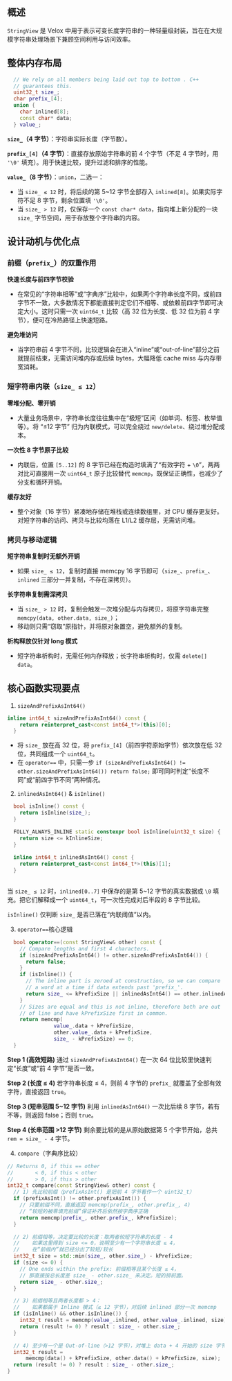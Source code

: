 ## 概述

`StringView` 是 Velox 中用于表示可变长度字符串的一种轻量级封装，旨在在大规模字符串处理场景下兼顾空间利用与访问效率。



## 整体内存布局

```c++
  // We rely on all members being laid out top to bottom . C++
  // guarantees this.
  uint32_t size_;
  char prefix_[4];
  union {
    char inlined[8];
    const char* data;
  } value_;
```

**`size_`（4 字节）**：字符串实际长度（字节数）。

**`prefix_[4]`（4 字节）**：直接存放原始字符串的前 4 个字节（不足 4 字节时，用 `'\0'` 填充）。用于快速比较，提升过滤和排序的性能。

**`value_`（8 字节）**：`union`，二选一：

- 当 `size_ ≤ 12` 时，将后续的第 5~12 字节全部存入 `inlined[8]`。如果实际字符不足 8 字节，剩余位置填 `'\0'`。
- 当 `size_ > 12` 时，仅保存一个 `const char* data`，指向堆上新分配的一块 `size_` 字节空间，用于存放整个字符串的内容。



## 设计动机与优化点

### 前缀（`prefix_`）的双重作用

**快速长度与前四字节校验**

- 在常见的“字符串相等”或“字典序”比较中，如果两个字符串长度不同，或前四字节不一致，大多数情况下都能直接判定它们不相等、或依赖前四字节即可决定大小。这时只需一次 `uint64_t` 比较（高 32 位为长度、低 32 位为前 4 字节），便可在冷热路径上快速短路。

**避免堆访问**

- 当字符串前 4 字节不同，比较逻辑会在进入“inline”或“out-of-line”部分之前就提前结束，无需访问堆内存或后续 bytes，大幅降低 cache miss 与内存带宽消耗。

### 短字符串内联（`size_ ≤ 12`）

**零堆分配、零开销**

- 大量业务场景中，字符串长度往往集中在“极短”区间（如单词、标签、枚举值等）。将 “≤12 字节” 归为内联模式，可以完全绕过 `new/delete`、绕过堆分配成本。

**一次性 8 字节原子比较**

- 内联后，位置 `[5..12]` 的 8 字节已经在构造时填满了“有效字符 + `\0`”，两两对比可直接用一次 `uint64_t` 原子比较替代 `memcmp`，既保证正确性，也减少了分支和循环开销。

**缓存友好**

- 整个对象（16 字节）紧凑地存储在堆栈或连续数组里，对 CPU 缓存更友好。对短字符串的访问、拷贝与比较均落在 L1/L2 缓存层，无需访问堆。

### 拷贝与移动逻辑

**短字符串复制时无额外开销**

- 如果 `size_ ≤ 12`，复制时直接 memcpy 16 字节即可（`size_`、`prefix_`、`inlined` 三部分一并复制，不存在深拷贝）。

**长字符串复制需深拷贝**

- 当 `size_ > 12` 时，复制会触发一次堆分配与内存拷贝，将原字符串完整 `memcpy(data, other.data, size_)`；
- 移动则只需“窃取”原指针，并将原对象置空，避免额外的复制。

**析构释放仅针对 long 模式**

- 短字符串析构时，无需任何内存释放；长字符串析构时，仅需 `delete[] data`。



## 核心函数实现要点

1. `sizeAndPrefixAsInt64()`

```c++
inline int64_t sizeAndPrefixAsInt64() const {
    return reinterpret_cast<const int64_t*>(this)[0];
  }
```

- 将 `size_` 放在高 32 位，将 `prefix_[4]`（前四字符原始字节）依次放在低 32 位，共同组成一个 `uint64_t`。
- 在 `operator==` 中，只需一步 `if (sizeAndPrefixAsInt64() != other.sizeAndPrefixAsInt64()) return false;` 即可同时判定“长度不同”或“前四字节不同”两种情况。



2. `inlinedAsInt64()` & `isInline()`

```c++
  bool isInline() const {
    return isInline(size_);
  }

  FOLLY_ALWAYS_INLINE static constexpr bool isInline(uint32_t size) {
    return size <= kInlineSize;
  }
  
  inline int64_t inlinedAsInt64() const {
    return reinterpret_cast<const int64_t*>(this)[1];
  }
  
```

当 `size_ ≤ 12` 时，`inlined[0..7]` 中保存的是第 5~12 字节的真实数据或 `\0` 填充。把它们解释成一个 `uint64_t`，可一次性完成对后半段的 8 字节比较。

`isInline()` 仅判断 `size_` 是否已落在“内联阈值”以内。



3. `operator==`核心逻辑

```c++
  bool operator==(const StringView& other) const {
    // Compare lengths and first 4 characters.
    if (sizeAndPrefixAsInt64() != other.sizeAndPrefixAsInt64()) {
      return false;
    }
    if (isInline()) {
      // The inline part is zeroed at construction, so we can compare
      // a word at a time if data extends past 'prefix_'.
      return size_ <= kPrefixSize || inlinedAsInt64() == other.inlinedAsInt64();
    }
    // Sizes are equal and this is not inline, therefore both are out
    // of line and have kPrefixSize first in common.
    return memcmp(
               value_.data + kPrefixSize,
               other.value_.data + kPrefixSize,
               size_ - kPrefixSize) == 0;
  }
```

**Step 1 (高效短路)** 通过 `sizeAndPrefixAsInt64()` 在一次 64 位比较里快速判定“长度”或“前 4 字节”是否一致。

**Step 2 (长度 ≤ 4)** 若字符串长度 ≤ 4，则前 4 字节的 `prefix_` 就覆盖了全部有效字符，直接返回 `true`。

**Step 3 (短串范围 5~12 字节)** 利用 `inlinedAsInt64()` 一次比后续 8 字节，若有不等，则返回 false；否则 `true`。

**Step 4 (长串范围 >12 字节)** 剩余要比较的是从原始数据第 5 个字节开始，总共 `rem = size_ - 4` 字节。



4. `compare`（字典序比较）

```c++
// Returns 0, if this == other
//       < 0, if this < other
//       > 0, if this > other
int32_t compare(const StringView& other) const {
  // 1) 先比较前缀（prefixAsInt() 是把前 4 字节看作一个 uint32_t）
  if (prefixAsInt() != other.prefixAsInt()) {
    // 只要前缀不同，直接返回 memcmp(prefix_, other.prefix_, 4)
    // “较短的被零填充前缀”保证补齐后依然按字典序正确
    return memcmp(prefix_, other.prefix_, kPrefixSize);
  }

  // 2) 前缀相等，决定要比较的长度：取两者较短字符串的长度 - 4
  //    如果这里得到 size <= 0，说明至少有一个字符串长度 ≤ 4，
  //    在“前缀内”就已经分出了较短/较长
  int32_t size = std::min(size_, other.size_) - kPrefixSize;
  if (size <= 0) {
    // One ends within the prefix: 前缀相等且某个长度 ≤ 4，
    // 那直接按总长度差 size_ - other.size_ 来决定。短的排前面。
    return size_ - other.size_;
  }

  // 3) 前缀相等且两者长度都 > 4：
  //    如果都属于 Inline 模式（≤ 12 字节），对后续 inlined 部分一次 memcmp
  if (isInline() && other.isInline()) {
    int32_t result = memcmp(value_.inlined, other.value_.inlined, size);
    return (result != 0) ? result : size_ - other.size_;
  }

  // 4) 至少有一个是 Out‐of‐line（>12 字节），对堆上 data + 4 开始的 size 字节做 memcmp
  int32_t result =
      memcmp(data() + kPrefixSize, other.data() + kPrefixSize, size);
  return (result != 0) ? result : size_ - other.size_;
}
```

